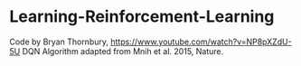 # Learning-Reinforcement-Learning

Code by Bryan Thornbury, https://www.youtube.com/watch?v=NP8pXZdU-5U
DQN Algorithm adapted from Mnih et al. 2015, Nature.

